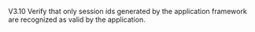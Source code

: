 V3.10 Verify that only session ids generated by the application framework are recognized as valid by the application.